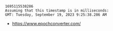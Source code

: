 ```
1695115538286
Assuming that this timestamp is in milliseconds:
GMT: Tuesday, September 19, 2023 9:25:38.286 AM
```

- https://www.epochconverter.com/
